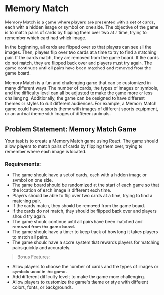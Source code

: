 # Memory Match

Memory Match is a game where players are presented with a set of cards, each with a hidden image or symbol on one side. The objective of the game is to match pairs of cards by flipping them over two at a time, trying to remember which card had which image.

In the beginning, all cards are flipped over so that players can see all the images. Then, players flip over two cards at a time to try to find a matching pair. If the cards match, they are removed from the game board. If the cards do not match, they are flipped back over and players must try again. The game continues until all pairs have been matched and removed from the game board.

Memory Match is a fun and challenging game that can be customized in many different ways. The number of cards, the types of images or symbols, and the difficulty level can all be adjusted to make the game more or less challenging. Additionally, the game can be designed to have different themes or styles to suit different audiences. For example, a Memory Match game could have a sports theme with images of different sports equipment, or an animal theme with images of different animals.

## Problem Statement: Memory Match Game

Your task is to create a Memory Match game using React. The game should allow players to match pairs of cards by flipping them over, trying to remember where each image is located.

### Requirements:

- The game should have a set of cards, each with a hidden image or symbol on one side.
- The game board should be randomized at the start of each game so that the location of each image is different each time.
- Players should be able to flip over two cards at a time, trying to find a matching pair.
- If the cards match, they should be removed from the game board.
- If the cards do not match, they should be flipped back over and players should try again.
- The game should continue until all pairs have been matched and removed from the game board.
- The game should have a timer to keep track of how long it takes players to match all pairs.
- The game should have a score system that rewards players for matching pairs quickly and accurately.
> Bonus Features:

- Allow players to choose the number of cards and the types of images or symbols used in the game.
- Add different difficulty levels to make the game more challenging.
- Allow players to customize the game's theme or style with different colors, fonts, or backgrounds.
